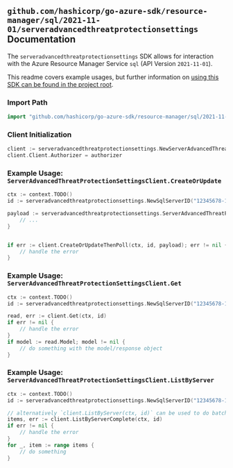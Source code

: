 
## `github.com/hashicorp/go-azure-sdk/resource-manager/sql/2021-11-01/serveradvancedthreatprotectionsettings` Documentation

The `serveradvancedthreatprotectionsettings` SDK allows for interaction with the Azure Resource Manager Service `sql` (API Version `2021-11-01`).

This readme covers example usages, but further information on [using this SDK can be found in the project root](https://github.com/hashicorp/go-azure-sdk/tree/main/docs).

### Import Path

```go
import "github.com/hashicorp/go-azure-sdk/resource-manager/sql/2021-11-01/serveradvancedthreatprotectionsettings"
```


### Client Initialization

```go
client := serveradvancedthreatprotectionsettings.NewServerAdvancedThreatProtectionSettingsClientWithBaseURI("https://management.azure.com")
client.Client.Authorizer = authorizer
```


### Example Usage: `ServerAdvancedThreatProtectionSettingsClient.CreateOrUpdate`

```go
ctx := context.TODO()
id := serveradvancedthreatprotectionsettings.NewSqlServerID("12345678-1234-9876-4563-123456789012", "example-resource-group", "serverValue")

payload := serveradvancedthreatprotectionsettings.ServerAdvancedThreatProtection{
	// ...
}


if err := client.CreateOrUpdateThenPoll(ctx, id, payload); err != nil {
	// handle the error
}
```


### Example Usage: `ServerAdvancedThreatProtectionSettingsClient.Get`

```go
ctx := context.TODO()
id := serveradvancedthreatprotectionsettings.NewSqlServerID("12345678-1234-9876-4563-123456789012", "example-resource-group", "serverValue")

read, err := client.Get(ctx, id)
if err != nil {
	// handle the error
}
if model := read.Model; model != nil {
	// do something with the model/response object
}
```


### Example Usage: `ServerAdvancedThreatProtectionSettingsClient.ListByServer`

```go
ctx := context.TODO()
id := serveradvancedthreatprotectionsettings.NewSqlServerID("12345678-1234-9876-4563-123456789012", "example-resource-group", "serverValue")

// alternatively `client.ListByServer(ctx, id)` can be used to do batched pagination
items, err := client.ListByServerComplete(ctx, id)
if err != nil {
	// handle the error
}
for _, item := range items {
	// do something
}
```
